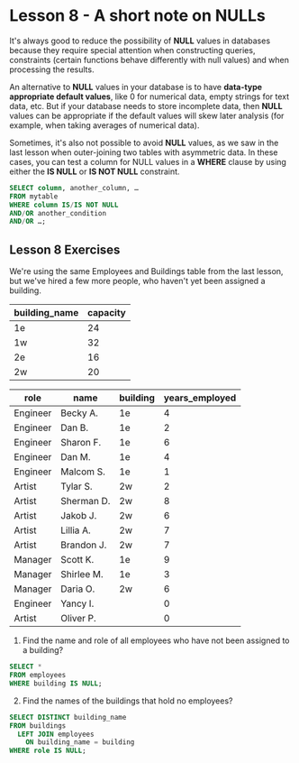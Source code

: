 # Lesson 8 - A short note on NULLs

It's always good to reduce the possibility of **NULL** values in databases because they require special attention when constructing queries, constraints (certain functions behave differently with null values) and when processing the results.

An alternative to **NULL** values in your database is to have **data-type appropriate default values**, like 0 for numerical data, empty strings for text data, etc. But if your database needs to store incomplete data, then **NULL** values can be appropriate if the default values will skew later analysis (for example, when taking averages of numerical data).

Sometimes, it's also not possible to avoid **NULL** values, as we saw in the last lesson when outer-joining two tables with asymmetric data. In these cases, you can test a column for NULL values in a **WHERE** clause by using either the **IS NULL** or **IS NOT NULL** constraint.

```sql
SELECT column, another_column, …
FROM mytable
WHERE column IS/IS NOT NULL
AND/OR another_condition
AND/OR …;
```

## Lesson 8 Exercises

We're using the same Employees and Buildings table from the last lesson, but we've hired a few more people, who haven't yet been assigned a building.

| building_name | capacity |
|---------------|----------|
| 1e            | 24       |
| 1w            | 32       |
| 2e            | 16       |
| 2w            | 20       |

| role    | name        | building | years_employed |
|---------|-------------|----------|----------------|
| Engineer| Becky A.    | 1e       | 4              |
| Engineer| Dan B.      | 1e       | 2              |
| Engineer| Sharon F.   | 1e       | 6              |
| Engineer| Dan M.      | 1e       | 4              |
| Engineer| Malcom S.   | 1e       | 1              |
| Artist  | Tylar S.    | 2w       | 2              |
| Artist  | Sherman D.  | 2w       | 8              |
| Artist  | Jakob J.    | 2w       | 6              |
| Artist  | Lillia A.   | 2w       | 7              |
| Artist  | Brandon J.  | 2w       | 7              |
| Manager | Scott K.    | 1e       | 9              |
| Manager | Shirlee M.  | 1e       | 3              |
| Manager | Daria O.    | 2w       | 6              |
| Engineer| Yancy I.    |          | 0              |
| Artist  | Oliver P.   |          | 0              |

1. Find the name and role of all employees who have not been assigned to a building?

```sql
SELECT * 
FROM employees
WHERE building IS NULL;
```

2. Find the names of the buildings that hold no employees?

```sql
SELECT DISTINCT building_name
FROM buildings 
  LEFT JOIN employees
    ON building_name = building
WHERE role IS NULL;
```






